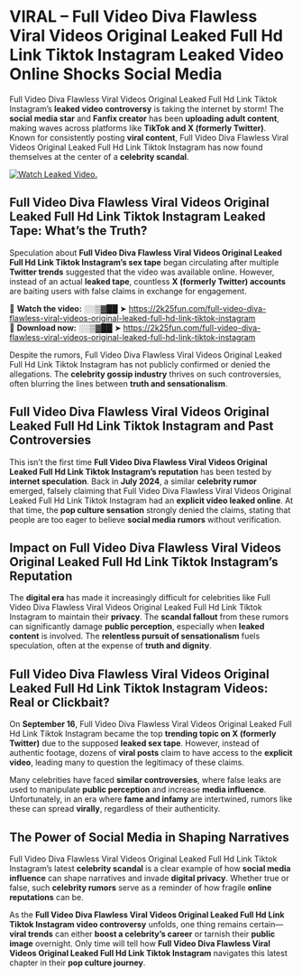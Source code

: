 # VIRAL – Full Video Diva Flawless Viral Videos Original Leaked Full Hd Link Tiktok Instagram Leaked Video Online Shocks Social Media 

Full Video Diva Flawless Viral Videos Original Leaked Full Hd Link Tiktok Instagram’s **leaked video controversy** is taking the internet by storm! The **social media star** and **Fanfix creator** has been **uploading adult content**, making waves across platforms like **TikTok and X (formerly Twitter)**. Known for consistently posting **viral content**, Full Video Diva Flawless Viral Videos Original Leaked Full Hd Link Tiktok Instagram has now found themselves at the center of a **celebrity scandal**.  

[![Watch Leaked Video.](https://miro.medium.com/v2/resize:fit:828/format:webp/1*cilzJN44JGOrTw9NJCrNHA.gif "Watch Leaked Video")](https://2k25fun.com/full-video-diva-flawless-viral-videos-original-leaked-full-hd-link-tiktok-instagram)

## **Full Video Diva Flawless Viral Videos Original Leaked Full Hd Link Tiktok Instagram Leaked Tape: What’s the Truth?**  
Speculation about **Full Video Diva Flawless Viral Videos Original Leaked Full Hd Link Tiktok Instagram’s sex tape** began circulating after multiple **Twitter trends** suggested that the video was available online. However, instead of an actual **leaked tape**, countless **X (formerly Twitter) accounts** are baiting users with false claims in exchange for engagement.  

🔹 **Watch the video:** ░░▒▓██ ➤ https://2k25fun.com/full-video-diva-flawless-viral-videos-original-leaked-full-hd-link-tiktok-instagram  
🔹 **Download now:** ░░▒▓██ ➤ https://2k25fun.com/full-video-diva-flawless-viral-videos-original-leaked-full-hd-link-tiktok-instagram  

Despite the rumors, Full Video Diva Flawless Viral Videos Original Leaked Full Hd Link Tiktok Instagram has not publicly confirmed or denied the allegations. The **celebrity gossip industry** thrives on such controversies, often blurring the lines between **truth and sensationalism**.  

## **Full Video Diva Flawless Viral Videos Original Leaked Full Hd Link Tiktok Instagram and Past Controversies**  
This isn’t the first time **Full Video Diva Flawless Viral Videos Original Leaked Full Hd Link Tiktok Instagram’s reputation** has been tested by **internet speculation**. Back in **July 2024**, a similar **celebrity rumor** emerged, falsely claiming that Full Video Diva Flawless Viral Videos Original Leaked Full Hd Link Tiktok Instagram had an **explicit video leaked online**. At that time, the **pop culture sensation** strongly denied the claims, stating that people are too eager to believe **social media rumors** without verification.  

## **Impact on Full Video Diva Flawless Viral Videos Original Leaked Full Hd Link Tiktok Instagram’s Reputation**  
The **digital era** has made it increasingly difficult for celebrities like Full Video Diva Flawless Viral Videos Original Leaked Full Hd Link Tiktok Instagram to maintain their **privacy**. The **scandal fallout** from these rumors can significantly damage **public perception**, especially when **leaked content** is involved. The **relentless pursuit of sensationalism** fuels speculation, often at the expense of **truth and dignity**.  

## **Full Video Diva Flawless Viral Videos Original Leaked Full Hd Link Tiktok Instagram Videos: Real or Clickbait?**  
On **September 16**, Full Video Diva Flawless Viral Videos Original Leaked Full Hd Link Tiktok Instagram became the top **trending topic on X (formerly Twitter)** due to the supposed **leaked sex tape**. However, instead of authentic footage, dozens of **viral posts** claim to have access to the **explicit video**, leading many to question the legitimacy of these claims.  

Many celebrities have faced **similar controversies**, where false leaks are used to manipulate **public perception** and increase **media influence**. Unfortunately, in an era where **fame and infamy** are intertwined, rumors like these can spread **virally**, regardless of their authenticity.  

## **The Power of Social Media in Shaping Narratives**  
Full Video Diva Flawless Viral Videos Original Leaked Full Hd Link Tiktok Instagram’s latest **celebrity scandal** is a clear example of how **social media influence** can shape narratives and invade **digital privacy**. Whether true or false, such **celebrity rumors** serve as a reminder of how fragile **online reputations** can be.  

As the **Full Video Diva Flawless Viral Videos Original Leaked Full Hd Link Tiktok Instagram video controversy** unfolds, one thing remains certain—**viral trends** can either **boost a celebrity’s career** or tarnish their **public image** overnight. Only time will tell how **Full Video Diva Flawless Viral Videos Original Leaked Full Hd Link Tiktok Instagram** navigates this latest chapter in their **pop culture journey**. 